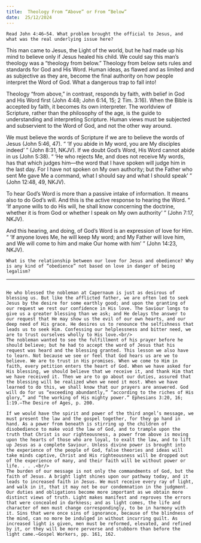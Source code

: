 ```yaml
---
title:  Theology From “Above” or From “Below”
date:  25/12/2024
---
```


`Read John 4:46–54. What problem brought the official to Jesus, and what was the real underlying issue here?`

This man came to Jesus, the Light of the world, but he had made up his mind to believe only if Jesus healed his child. We could say this man’s theology was a “theology from below.” Theology from below sets rules and standards for God and His Word. Human ideas, as flawed and as limited and as subjective as they are, become the final authority on how people interpret the Word of God. What a dangerous trap to fall into!

Theology “from above,” in contrast, responds by faith, with belief in God and His Word first (John 4:48; John 6:14, 15; 2 Tim. 3:16). When the Bible is accepted by faith, it becomes its own interpreter. The worldview of Scripture, rather than the philosophy of the age, is the guide to understanding and interpreting Scripture. Human views must be subjected and subservient to the Word of God, and not the other way around.

We must believe the words of Scripture if we are to believe the words of Jesus (John 5:46, 47). “ ‘If you abide in My word, you are My disciples indeed’ ” (John 8:31, NKJV). If we doubt God’s Word, His Word cannot abide in us (John 5:38). “ ‘He who rejects Me, and does not receive My words, has that which judges him—the word that I have spoken will judge him in the last day. For I have not spoken on My own authority; but the Father who sent Me gave Me a command, what I should say and what I should speak’ ” (John 12:48, 49, NKJV).

To hear God’s Word is more than a passive intake of information. It means also to do God’s will. And this is the active response to hearing the Word. “ ‘If anyone wills to do His will, he shall know concerning the doctrine, whether it is from God or whether I speak on My own authority’ ” (John 7:17, NKJV).

And this hearing, and doing, of God’s Word is an expression of love for Him. “ ‘If anyone loves Me, he will keep My word; and My Father will love him, and We will come to him and make Our home with him’ ” (John 14:23, NKJV).

`What is the relationship between our love for Jesus and obedience? Why is any kind of “obedience” not based on love in danger of being legalism?`

---

```=Additional Reading: Selected Quotes from Ellen G. White

He who blessed the nobleman at Capernaum is just as desirous of blessing us. But like the afflicted father, we are often led to seek Jesus by the desire for some earthly good; and upon the granting of our request we rest our confidence in His love. The Saviour longs to give us a greater blessing than we ask; and He delays the answer to our request that He may show us the evil of our own hearts, and our deep need of His grace. He desires us to renounce the selfishness that leads us to seek Him. Confessing our helplessness and bitter need, we are to trust ourselves wholly to His love.<br/>
The nobleman wanted to see the fulfillment of his prayer before he should believe; but he had to accept the word of Jesus that his request was heard and the blessing granted. This lesson we also have to learn. Not because we see or feel that God hears us are we to believe. We are to trust in His promises. When we come to Him in faith, every petition enters the heart of God. When we have asked for His blessing, we should believe that we receive it, and thank Him that we have received it. Then we are to go about our duties, assured that the blessing will be realized when we need it most. When we have learned to do this, we shall know that our prayers are answered. God will do for us “exceeding abundantly,” “according to the riches of His glory,” and “the working of His mighty power.” Ephesians 3:20, 16; 1:19.—The Desire of Ages, p. 200.

If we would have the spirit and power of the third angel’s message, we must present the law and the gospel together, for they go hand in hand. As a power from beneath is stirring up the children of disobedience to make void the law of God, and to trample upon the truth that Christ is our righteousness, a power from above is moving upon the hearts of those who are loyal, to exalt the law, and to lift up Jesus as a complete Saviour. Unless divine power is brought into the experience of the people of God, false theories and ideas will take minds captive, Christ and His righteousness will be dropped out of the experience of many, and their faith will be without power or life. . . .<br/>
The burden of our message is not only the commandments of God, but the faith of Jesus. A bright light shines upon our pathway today, and it leads to increased faith in Jesus. We must receive every ray of light, and walk in it, that it may not be our condemnation in the judgment. Our duties and obligations become more important as we obtain more distinct views of truth. Light makes manifest and reproves the errors that were concealed in darkness; and as light comes, the life and character of men must change correspondingly, to be in harmony with it. Sins that were once sins of ignorance, because of the blindness of the mind, can no more be indulged in without incurring guilt. As increased light is given, men must be reformed, elevated, and refined by it, or they will be more perverse and stubborn than before the light came.—Gospel Workers, pp. 161, 162.
```